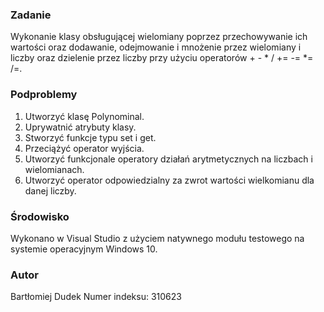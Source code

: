 ### Zadanie
Wykonanie klasy obsługującej wielomiany poprzez przechowywanie ich wartości oraz dodawanie, odejmowanie i mnożenie przez wielomiany i liczby oraz dzielenie przez liczby przy użyciu operatorów + - * / += -= *= /=.
### Podproblemy
1. Utworzyć klasę Polynominal.
2. Uprywatnić atrybuty klasy.
3. Stworzyć funkcje typu set i get.
4. Przeciążyć operator wyjścia.
5. Utworzyć funkcjonale operatory działań arytmetycznych na liczbach i wielomianach.
6. Utworzyć operator odpowiedzialny za zwrot wartości wielkomianu dla danej liczby.
### Środowisko
Wykonano w Visual Studio z użyciem natywnego modułu testowego na systemie operacyjnym Windows 10.
### Autor
Bartłomiej Dudek
Numer indeksu:  310623
